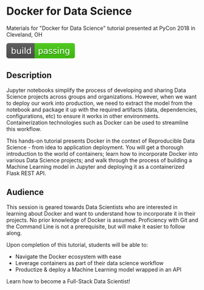 # Docker for Data Science

Materials for "Docker for Data Science" tutorial presented at PyCon 2018 in Cleveland, OH

![Alt text](./_materials/build_passing.svg)

## Description

Jupyter notebooks simplify the process of developing and sharing Data Science projects across groups and organizations. However, when we want to deploy our work into production, we need to extract the model from the notebook and package it up with the required artifacts (data, dependencies, configurations, etc) to ensure it works in other environments. Containerization technologies such as Docker can be used to streamline this workflow.

This hands-on tutorial presents Docker in the context of Reproducible Data Science - from idea to application deployment. You will get a thorough introduction to the world of containers; learn how to incorporate Docker into various Data Science projects; and walk through the process of building a Machine Learning model in Jupyter and deploying it as a containerized Flask REST API.

## Audience

This session is geared towards Data Scientists who are interested in learning about Docker and want to understand how to incorporate it in their projects. No prior knowledge of Docker is assumed. Proficiency with Git and the Command Line is not a prerequisite, but will make it easier to follow along.

Upon completion of this tutorial, students will be able to:

* Navigate the Docker ecosystem with ease
* Leverage containers as part of their data science workflow
* Productize & deploy a Machine Learning model wrapped in an API

Learn how to become a Full-Stack Data Scientist!
